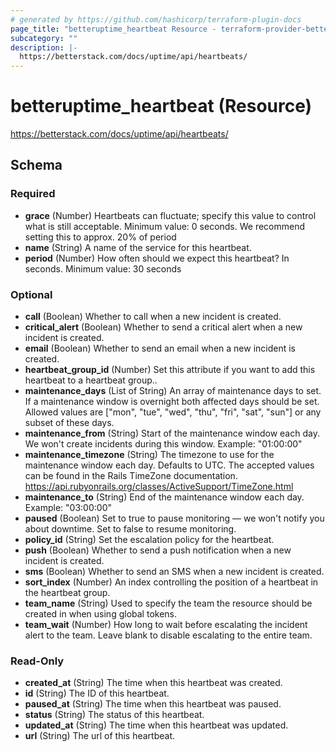 ```yaml
---
# generated by https://github.com/hashicorp/terraform-plugin-docs
page_title: "betteruptime_heartbeat Resource - terraform-provider-better-uptime"
subcategory: ""
description: |-
  https://betterstack.com/docs/uptime/api/heartbeats/
---
```


# betteruptime_heartbeat (Resource)

https://betterstack.com/docs/uptime/api/heartbeats/



<!-- schema generated by tfplugindocs -->
## Schema

### Required

- **grace** (Number) Heartbeats can fluctuate; specify this value to control what is still acceptable. Minimum value: 0 seconds. We recommend setting this to approx. 20% of period
- **name** (String) A name of the service for this heartbeat.
- **period** (Number) How often should we expect this heartbeat? In seconds. Minimum value: 30 seconds

### Optional

- **call** (Boolean) Whether to call when a new incident is created.
- **critical_alert** (Boolean) Whether to send a critical alert when a new incident is created.
- **email** (Boolean) Whether to send an email when a new incident is created.
- **heartbeat_group_id** (Number) Set this attribute if you want to add this heartbeat to a heartbeat group..
- **maintenance_days** (List of String) An array of maintenance days to set. If a maintenance window is overnight both affected days should be set. Allowed values are ["mon", "tue", "wed", "thu", "fri", "sat", "sun"] or any subset of these days.
- **maintenance_from** (String) Start of the maintenance window each day. We won't create incidents during this window. Example: "01:00:00"
- **maintenance_timezone** (String) The timezone to use for the maintenance window each day. Defaults to UTC. The accepted values can be found in the Rails TimeZone documentation. https://api.rubyonrails.org/classes/ActiveSupport/TimeZone.html
- **maintenance_to** (String) End of the maintenance window each day. Example: "03:00:00"
- **paused** (Boolean) Set to true to pause monitoring — we won't notify you about downtime. Set to false to resume monitoring.
- **policy_id** (String) Set the escalation policy for the heartbeat.
- **push** (Boolean) Whether to send a push notification when a new incident is created.
- **sms** (Boolean) Whether to send an SMS when a new incident is created.
- **sort_index** (Number) An index controlling the position of a heartbeat in the heartbeat group.
- **team_name** (String) Used to specify the team the resource should be created in when using global tokens.
- **team_wait** (Number) How long to wait before escalating the incident alert to the team. Leave blank to disable escalating to the entire team.

### Read-Only

- **created_at** (String) The time when this heartbeat was created.
- **id** (String) The ID of this heartbeat.
- **paused_at** (String) The time when this heartbeat was paused.
- **status** (String) The status of this heartbeat.
- **updated_at** (String) The time when this heartbeat was updated.
- **url** (String) The url of this heartbeat.


